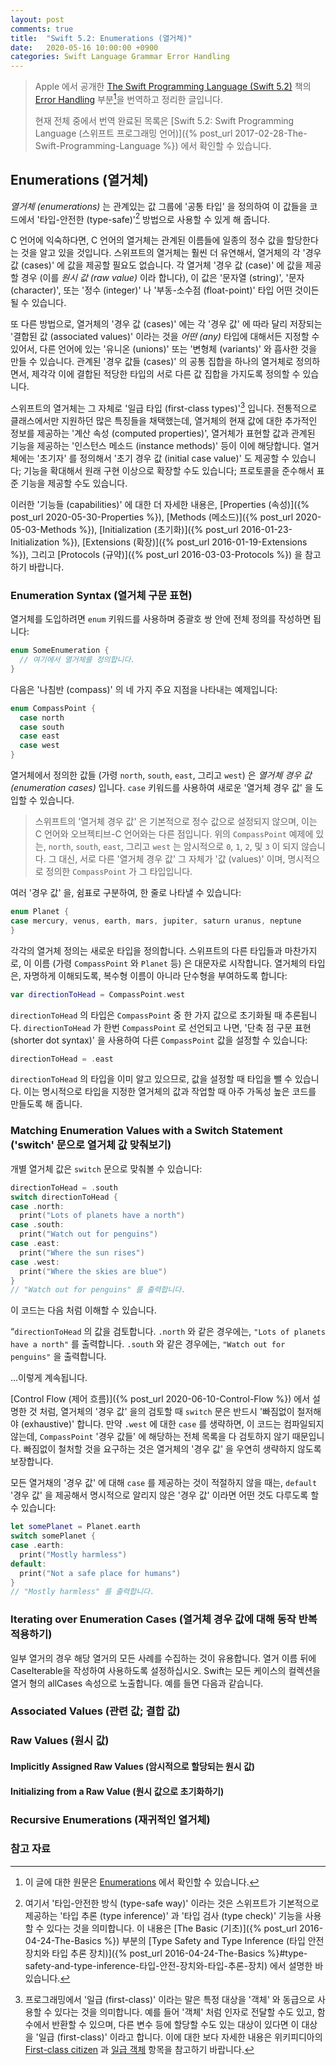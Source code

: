 ```yaml
---
layout: post
comments: true
title:  "Swift 5.2: Enumerations (열거체)"
date:   2020-05-16 10:00:00 +0900
categories: Swift Language Grammar Error Handling
---
```


> Apple 에서 공개한 [The Swift Programming Language (Swift 5.2)](https://docs.swift.org/swift-book/) 책의 [Error Handling](https://docs.swift.org/swift-book/LanguageGuide/Enumerations.html) 부분[^Enumerations]을 번역하고 정리한 글입니다.
>
> 현재 전체 중에서 번역 완료된 목록은 [Swift 5.2: Swift Programming Language (스위프트 프로그래밍 언어)]({% post_url 2017-02-28-The-Swift-Programming-Language %}) 에서 확인할 수 있습니다.

## Enumerations (열거체)

_열거체 (enumerations)_ 는 관계있는 값 그룹에 '공통 타입' 을 정의하여 이 값들을 코드에서 '타입-안전한 (type-safe)'[^type-safe] 방법으로 사용할 수 있게 해 줍니다.

C 언어에 익숙하다면, C 언어의 열거체는 관계된 이름들에 일종의 정수 값을 할당한다는 것을 알고 있을 것입니다. 스위프트의 열거체는 훨씬 더 유연해서, 열거체의 각 '경우 값 (cases)' 에 값을 제공할 필요도 없습니다. 각 열거체 '경우 값 (case)' 에 값을 제공할 경우 (이를 _원시 값 (raw value)_ 이라 합니다), 이 값은 '문자열 (string)', '문자 (character)', 또는 '정수 (integer)' 나 '부동-소수점 (float-point)' 타입 어떤 것이든 될 수 있습니다.

또 다른 방법으로, 열거체의 '경우 값 (cases)' 에는 각 '경우 값' 에 따라 달리 저장되는 '결합된 값 (associated values)' 이라는 것을 _어떤 (any)_ 타입에 대해서든 지정할 수 있어서, 다른 언어에 있는 '유니온 (unions)' 또는 '변형체 (variants)' 와 흡사한 것을 만들 수 있습니다. 관계된 '경우 값들 (cases)' 의 공통 집합을 하나의 열거체로 정의하면서, 제각각 이에 결합된 적당한 타입의 서로 다른 값 집합을 가지도록 정의할 수 있습니다.

스위프트의 열거체는 그 자체로 '일급 타입 (first-class types)'[^first-class] 입니다. 전통적으로 클래스에서만 지원하던 많은 특징들을 채택했는데, 열거체의 현재 값에 대한 추가적인 정보를 제공하는 '계산 속성 (computed properties)', 열거체가 표현할 값과 관계된 기능을 제공하는 '인스턴스 메소드 (instance methods)' 등이 이에 해당합니다. 열거체에는 '초기자' 를 정의해서 '초기 경우 값 (initial case value)' 도 제공할 수 있습니다; 기능을 확대해서 원래 구현 이상으로 확장할 수도 있습니다; 프로토콜을 준수해서 표준 기능을 제공할 수도 있습니다.

이러한 '기능들 (capabilities)' 에 대한 더 자세한 내용은, [Properties (속성)]({% post_url 2020-05-30-Properties %}), [Methods (메소드)]({% post_url 2020-05-03-Methods %}), [Initialization (초기화)]({% post_url 2016-01-23-Initialization %}), [Extensions (확장)]({% post_url 2016-01-19-Extensions %}), 그리고 [Protocols (규약)]({% post_url 2016-03-03-Protocols %}) 을 참고하기 바랍니다.

### Enumeration Syntax (열거체 구문 표현)

열거체를 도입하려면 `enum` 키워드를 사용하며 중괄호 쌍 안에 전체 정의를 작성하면 됩니다:

```swift
enum SomeEnumeration {
  // 여기에서 열거체를 정의합니다.
}
```

다음은 '나침반 (compass)' 의 네 가지 주요 지점을 나타내는 예제입니다:

```swift
enum CompassPoint {
  case north
  case south
  case east
  case west
}
```

열거체에서 정의한 값들 (가령 `north`, `south`, `east`, 그리고 `west`) 은 _열거체 경우 값 (enumeration cases)_ 입니다. `case` 키워드를 사용하여 새로운 '열거체 경우 값' 을 도입할 수 있습니다.

> 스위프트의 '열거체 경우 값' 은 기본적으로 정수 값으로 설정되지 않으며, 이는 C 언어와 오브젝티브-C 언어와는 다른 점입니다. 위의 `CompassPoint` 예제에 있는, `north`, `south`, `east`, 그리고 `west` 는 암시적으로 `0`, `1`, `2`, 및 `3` 이 되지 않습니다. 그 대신, 서로 다른 '열거체 경우 값' 그 자체가 '값 (values)' 이며, 명시적으로 정의한 `CompassPoint` 가 그 타입입니다.

여러 '경우 값' 을, 쉼표로 구분하여, 한 줄로 나타낼 수 있습니다:

```swift
enum Planet {
case mercury, venus, earth, mars, jupiter, saturn uranus, neptune
}
```

각각의 열거체 정의는 새로운 타입을 정의합니다. 스위프트의 다른 타입들과 마찬가지로, 이 이름 (가령 `CompassPoint` 와 `Planet` 등) 은 대문자로 시작합니다. 열거체의 타입은, 자명하게 이해되도록, 복수형 이름이 아니라 단수형을 부여하도록 합니다:

```swift
var directionToHead = CompassPoint.west
```

`directionToHead` 의 타입은 `CompassPoint` 중 한 가지 값으로 초기화될 때 추론됩니다. `directionToHead` 가 한번 `CompassPoint` 로 선언되고 나면, '단축 점 구문 표현 (shorter dot syntax)' 을 사용하여 다른 `CompassPoint` 값을 설정할 수 있습니다:

```swift
directionToHead = .east
```

`directionToHead` 의 타입을 이미 알고 있으므로, 값을 설정할 때 타입을 뺄 수 있습니다. 이는 명시적으로 타입을 지정한 열거체의 값과 작업할 때 아주 가독성 높은 코드를 만들도록 해 줍니다.

### Matching Enumeration Values with a Switch Statement ('switch' 문으로 열거체 값 맞춰보기)

개별 열거체 값은 `switch` 문으로 맞춰볼 수 있습니다:

```swift
directionToHead = .south
switch directionToHead {
case .north:
  print("Lots of planets have a north")
case .south:
  print("Watch out for penguins")
case .east:
  print("Where the sun rises")
case .west:
  print("Where the skies are blue")
}
// "Watch out for penguins" 를 출력합니다.
```

이 코드는 다음 처럼 이해할 수 있습니다.

“`directionToHead` 의 값을 검토합니다. `.north` 와 같은 경우에는, `"Lots of planets have a north"` 를 출력합니다. `.south` 와 같은 경우에는, `"Watch out for penguins"` 을 출력합니다.

...이렇게 계속됩니다.

[Control Flow (제어 흐름)]({% post_url 2020-06-10-Control-Flow %}) 에서 설명한 것 처럼, 열거체의 '경우 값' 을의 검토할 때 `switch` 문은 반드시 '빠짐없이 철저해야 (exhaustive)' 합니다. 만약 `.west` 에 대한 `case` 를 생략하면, 이 코드는 컴파일되지 않는데, `CompassPoint` '경우 값들' 에 해당하는 전체 목록을 다 검토하지 않기 때문입니다. 빠짐없이 철처할 것을 요구하는 것은 열거체의 '경우 값' 을 우연히 생략하지 않도록 보장합니다.

모든 열거채의 '경우 값' 에 대해 `case` 를 제공하는 것이 적절하지 않을 때는, `default` '경우 값' 을 제공해서 명시적으로 알리지 않은 '경우 값' 이라면 어떤 것도 다루도록 할 수 있습니다:

```swift
let somePlanet = Planet.earth
switch somePlanet {
case .earth:
  print("Mostly harmless")
default:
  print("Not a safe place for humans")
}
// "Mostly harmless" 를 출력합니다.
```

### Iterating over Enumeration Cases (열거체 경우 값에 대해 동작 반복 적용하기)

일부 열거의 경우 해당 열거의 모든 사례를 수집하는 것이 유용합니다. 열거 이름 뒤에 CaseIterable을 작성하여 사용하도록 설정하십시오. Swift는 모든 케이스의 컬렉션을 열거 형의 allCases 속성으로 노출합니다. 예를 들면 다음과 같습니다.

### Associated Values (관련 값; 결합 값)

### Raw Values (원시 값)

#### Implicitly Assigned Raw Values (암시적으로 할당되는 원시 값)

#### Initializing from a Raw Value (원시 값으로 초기화하기)

### Recursive Enumerations (재귀적인 열거체)

### 참고 자료

[^Enumerations]: 이 글에 대한 원문은 [Enumerations](https://docs.swift.org/swift-book/LanguageGuide/Enumerations.html) 에서 확인할 수 있습니다.

[^type-safe]: 여기서 '타입-안전한 방식 (type-safe way)' 이라는 것은 스위프트가 기본적으로 제공하는 '타입 추론 (type inference)' 과 '타입 검사 (type check)' 기능을 사용할 수 있다는 것을 의미합니다. 이 내용은 [The Basic (기초)]({% post_url 2016-04-24-The-Basics %}) 부분의 [Type Safety and Type Inference (타입 안전 장치와 타입 추론 장치)]({% post_url 2016-04-24-The-Basics %}#type-safety-and-type-inference-타입-안전-장치와-타입-추론-장치) 에서 설명한 바 있습니다.

[^first-class]: 프로그래밍에서 '일급 (first-class)' 이라는 말은 특정 대상을 '객체' 와 동급으로 사용할 수 있다는 것을 의미합니다. 예를 들어 '객체' 처럼 인자로 전달할 수도 있고, 함수에서 반환할 수 있으며, 다른 변수 등에 할당할 수도 있는 대상이 있다면 이 대상을 '일급 (first-class)' 이라고 합니다. 이에 대한 보다 자세한 내용은 위키피디아의 [First-class citizen](https://en.wikipedia.org/wiki/First-class_citizen) 과 [일급 객체](https://ko.wikipedia.org/wiki/일급_객체) 항목을 참고하기 바랍니다.

